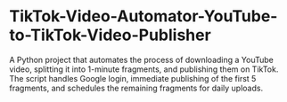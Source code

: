 # TikTok-Video-Automator-YouTube-to-TikTok-Video-Publisher
A Python project that automates the process of downloading a YouTube video, splitting it into 1-minute fragments, and publishing them on TikTok. The script handles Google login, immediate publishing of the first 5 fragments, and schedules the remaining fragments for daily uploads.
